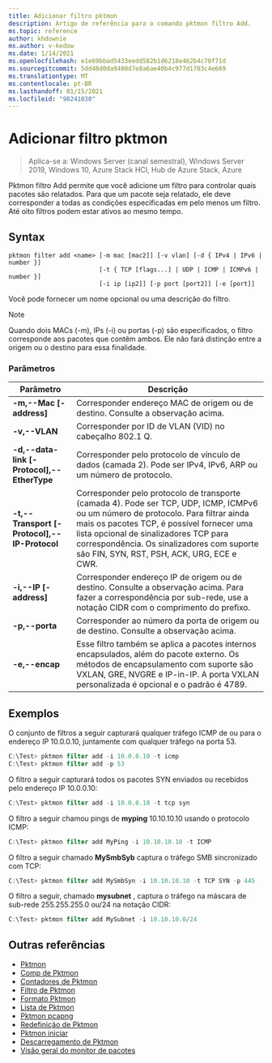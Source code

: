 ```yaml
---
title: Adicionar filtro pktmon
description: Artigo de referência para o comando pktmon filtro Add.
ms.topic: reference
author: khdownie
ms.author: v-kedow
ms.date: 1/14/2021
ms.openlocfilehash: e1e69bbad5433eedd582b1d6218e462b4c70f71d
ms.sourcegitcommit: 5dd48d0da9400d7e8a6ae40b4c977d1703c4e669
ms.translationtype: MT
ms.contentlocale: pt-BR
ms.lasthandoff: 01/15/2021
ms.locfileid: "98241030"
---
```

# <a name="pktmon-filter-add"></a>Adicionar filtro pktmon

> Aplica-se a: Windows Server (canal semestral), Windows Server 2019, Windows 10, Azure Stack HCI, Hub de Azure Stack, Azure

Pktmon filtro Add permite que você adicione um filtro para controlar quais pacotes são relatados. Para que um pacote seja relatado, ele deve corresponder a todas as condições especificadas em pelo menos um filtro. Até oito filtros podem estar ativos ao mesmo tempo.

## <a name="syntax"></a>Syntax

```
pktmon filter add <name> [-m mac [mac2]] [-v vlan] [-d { IPv4 | IPv6 | number }]
                         [-t { TCP [flags...] | UDP | ICMP | ICMPv6 | number }]
                         [-i ip [ip2]] [-p port [port2]] [-e [port]]
```

Você pode fornecer um nome opcional ou uma descrição do filtro.

  > [!NOTE]
  > Quando dois MACs (-m), IPs (-i) ou portas (-p) são especificados, o filtro corresponde aos pacotes que contêm ambos. Ele não fará distinção entre a origem ou o destino para essa finalidade.

### <a name="parameters"></a>Parâmetros

| **Parâmetro** | **Descrição** |
| ------------- | --------------- |
| **-m,--Mac [-address]** | Corresponder endereço MAC de origem ou de destino. Consulte a observação acima. |
| **-v,--VLAN** | Corresponder por ID de VLAN (VID) no cabeçalho 802.1 Q. |
| **-d,--data-link [-Protocol],--EtherType** | Corresponder pelo protocolo de vínculo de dados (camada 2). Pode ser IPv4, IPv6, ARP ou um número de protocolo. |
| **-t,--Transport [-Protocol],--IP-Protocol** | Corresponder pelo protocolo de transporte (camada 4). Pode ser TCP, UDP, ICMP, ICMPv6 ou um número de protocolo. Para filtrar ainda mais os pacotes TCP, é possível fornecer uma lista opcional de sinalizadores TCP para correspondência. Os sinalizadores com suporte são FIN, SYN, RST, PSH, ACK, URG, ECE e CWR. |
| **-i,--IP [-address]** | Corresponder endereço IP de origem ou de destino. Consulte a observação acima. Para fazer a correspondência por sub-rede, use a notação CIDR com o comprimento do prefixo. |
| **-p,--porta** | Corresponder ao número da porta de origem ou de destino. Consulte a observação acima. |
| **-e,--encap** | Esse filtro também se aplica a pacotes internos encapsulados, além do pacote externo. Os métodos de encapsulamento com suporte são VXLAN, GRE, NVGRE e IP-in-IP. A porta VXLAN personalizada é opcional e o padrão é 4789. |

## <a name="examples"></a>Exemplos

O conjunto de filtros a seguir capturará qualquer tráfego ICMP de ou para o endereço IP 10.0.0.10, juntamente com qualquer tráfego na porta 53.

```PowerShell
C:\Test> pktmon filter add -i 10.0.0.10 -t icmp
C:\Test> pktmon filter add -p 53
```

O filtro a seguir capturará todos os pacotes SYN enviados ou recebidos pelo endereço IP 10.0.0.10:

```PowerShell
C:\Test> pktmon filter add -i 10.0.0.10 -t tcp syn
```

O filtro a seguir chamou pings de **myping** 10.10.10.10 usando o protocolo ICMP:

```PowerShell
C:\Test> pktmon filter add MyPing -i 10.10.10.10 -t ICMP
```

O filtro a seguir chamado **MySmbSyb** captura o tráfego SMB sincronizado com TCP:

```PowerShell
C:\Test> pktmon filter add MySmbSyn -i 10.10.10.10 -t TCP SYN -p 445
```

O filtro a seguir, chamado **mysubnet** , captura o tráfego na máscara de sub-rede 255.255.255.0 ou/24 na notação CIDR:

```PowerShell
C:\Test> pktmon filter add MySubnet -i 10.10.10.0/24
```

## <a name="other-references"></a>Outras referências

- [Pktmon](pktmon.md)
- [Comp de Pktmon](pktmon-comp.md)
- [Contadores de Pktmon](pktmon-counters.md)
- [Filtro de Pktmon](pktmon-filter.md)
- [Formato Pktmon](pktmon-format.md)
- [Lista de Pktmon](pktmon-list.md)
- [Pktmon pcapng](pktmon-pcapng.md)
- [Redefinição de Pktmon](pktmon-reset.md)
- [Pktmon iniciar](pktmon-start.md)
- [Descarregamento de Pktmon](pktmon-unload.md)
- [Visão geral do monitor de pacotes](/windows-server/networking/technologies/pktmon/pktmon)
